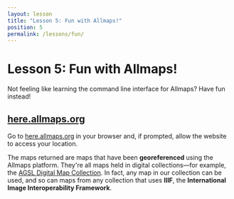 ```yaml
---
layout: lesson
title: "Lesson 5: Fun with Allmaps!"
position: 5
permalink: /lessons/fun/
---
```


# Lesson 5: Fun with Allmaps!

Not feeling like learning the command line interface for Allmaps? Have fun instead!



## [here.allmaps.org](https://here.allmaps.org)

Go to [here.allmaps.org](https://here.allmaps.org) in your browser and, if prompted, allow the website to access your location.

The maps returned are maps that have been **georeferenced** using the Allmaps platform. They're all maps held in digital collections—for example,
the [AGSL Digital Map Collection](https://uwm.edu/lib-collections/agsl-digital-map-collection/).
In fact, any map in our collection can be used, and so can maps from any collection that uses **IIIF**, the **International Image Interoperability Framework**.
